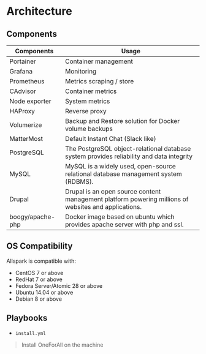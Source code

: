 # Architecture


## Components

| Components       | Usage                                                                                                |
| ---------------- | ---------------------------------------------------------------------------------------------------- |
| Portainer        | Container management                                                                                 |
| Grafana          | Monitoring                                                                                           |
| Prometheus       | Metrics scraping / store                                                                             |
| CAdvisor         | Container metrics                                                                                    |
| Node exporter    | System metrics                                                                                       |
| HAProxy          | Reverse proxy                                                                                        |
| Volumerize       | Backup and Restore solution for Docker volume backups                                                |
| MatterMost       | Default Instant Chat (Slack like)                                                                    |
| PostgreSQL       | The PostgreSQL object-relational database system provides reliability and data integrity             |
| MySQL            | MySQL is a widely used, open-source relational database management system (RDBMS).                   |
| Drupal           | Drupal is an open source content management platform powering millions of websites and applications. |
| boogy/apache-php | Docker image based on ubuntu which provides apache server with php and ssl.                          |


## OS Compatibility

Allspark is compatible with:
  - CentOS 7 or above
  - RedHat 7 or above
  - Fedora Server/Atomic 28 or above
  - Ubuntu 14.04 or above
  - Debian 8 or above

## Playbooks

- `install.yml`

> Install OneForAll on the machine
